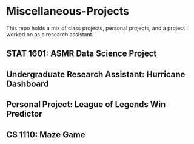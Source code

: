 # Miscellaneous-Projects

This repo holds a mix of class projects, personal projects, and a project I worked on as a research assistant.

## STAT 1601: ASMR Data Science Project
## Undergraduate Research Assistant: Hurricane Dashboard
## Personal Project: League of Legends Win Predictor
## CS 1110: Maze Game
